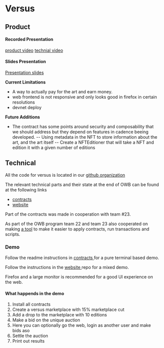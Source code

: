 # Versus

## Product


#### Recorded Presentation

[product video](https://www.youtube.com/watch?v=zv5lMRjC73s&feature=youtu.be)
[technial video](https://www.dropbox.com/s/av2wjkv3xhiawkc/versus.mov?dl=0)

#### Slides Presentation

[Presentation slides](https://drive.google.com/file/d/1-Xq7C1EddjBRRxrKGXhEjH4TWSs6B6PQ/view?usp=sharing)

**Current Limitations**

- A way to actually pay for the art and earn money.
- web frontend is not responsive and only looks good in firefox in certain resolutions
- devnet deploy


**Future Additions**

- The contract has some points around security and composability that we should address but they depend on features in cadence beeing developed.
 -- Using metadata in the NFT to store information about the art, and the art itself
 -- Create a NFTEditioner that will take a NFT and edition it with a given number of editions

## Technical

All the code for versus is located in our [github organization](https://github.com/versus-flow)

The relevant technical parts and their state at the end of OWB can be found at the following links

 - [ contracts ](https://github.com/versus-flow/auction-flow-contract/tree/OWB)
 - [ website ](https://github.com/versus-flow/versus-action-website/tree/OWB)

Part of the contracts was made in cooperation with team #23.

As part of the OWB program team 22 and team 23 also cooperated on making [a tool](https://github.com/versus-flow/go-flow-tooling) to make it easier to apply contracts, run transactions and scripts. 

### Demo

Follow the readme instructions in 
[ contracts ](https://github.com/versus-flow/auction-flow-contract/tree/OWB) for a pure terminal based demo. 

Follow the instructions in the 
[ website ](https://github.com/versus-flow/versus-action-website/tree/OWB) repo for a mixed demo. 

Firefox and a large monitor is recommended for a good UI experience on the web.

#### What happends in the demo

1. Install all contracts
2. Create a versus marketplace with 15% marketplace cut
3. Add a drop to the marketplace with 10 editions
4. Make a bid on the unique auction
5. Here you can optionally go the web, login as another user and make bids aso
6. Settle the auction
7. Print out results


